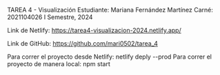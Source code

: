 TAREA 4 - Visualización
Estudiante: Mariana Fernández Martínez
Carné: 2021104026
I Semestre, 2024

Link de Netlify: https://tarea4-visualizacion-2024.netlify.app/

Link de GitHub: https://github.com/mari0502/tarea_4

Para correr el proyecto desde Netlify: netlify deply --prod
Para correr el proyecto de manera local: npm start